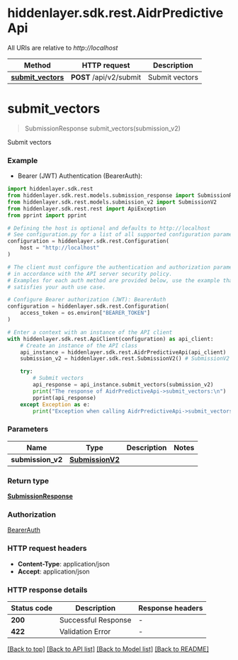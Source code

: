 # hiddenlayer.sdk.rest.AidrPredictiveApi

All URIs are relative to *http://localhost*

Method | HTTP request | Description
------------- | ------------- | -------------
[**submit_vectors**](AidrPredictiveApi.md#submit_vectors) | **POST** /api/v2/submit | Submit vectors


# **submit_vectors**
> SubmissionResponse submit_vectors(submission_v2)

Submit vectors

### Example

* Bearer (JWT) Authentication (BearerAuth):

```python
import hiddenlayer.sdk.rest
from hiddenlayer.sdk.rest.models.submission_response import SubmissionResponse
from hiddenlayer.sdk.rest.models.submission_v2 import SubmissionV2
from hiddenlayer.sdk.rest.rest import ApiException
from pprint import pprint

# Defining the host is optional and defaults to http://localhost
# See configuration.py for a list of all supported configuration parameters.
configuration = hiddenlayer.sdk.rest.Configuration(
    host = "http://localhost"
)

# The client must configure the authentication and authorization parameters
# in accordance with the API server security policy.
# Examples for each auth method are provided below, use the example that
# satisfies your auth use case.

# Configure Bearer authorization (JWT): BearerAuth
configuration = hiddenlayer.sdk.rest.Configuration(
    access_token = os.environ["BEARER_TOKEN"]
)

# Enter a context with an instance of the API client
with hiddenlayer.sdk.rest.ApiClient(configuration) as api_client:
    # Create an instance of the API class
    api_instance = hiddenlayer.sdk.rest.AidrPredictiveApi(api_client)
    submission_v2 = hiddenlayer.sdk.rest.SubmissionV2() # SubmissionV2 | 

    try:
        # Submit vectors
        api_response = api_instance.submit_vectors(submission_v2)
        print("The response of AidrPredictiveApi->submit_vectors:\n")
        pprint(api_response)
    except Exception as e:
        print("Exception when calling AidrPredictiveApi->submit_vectors: %s\n" % e)
```



### Parameters


Name | Type | Description  | Notes
------------- | ------------- | ------------- | -------------
 **submission_v2** | [**SubmissionV2**](SubmissionV2.md)|  | 

### Return type

[**SubmissionResponse**](SubmissionResponse.md)

### Authorization

[BearerAuth](../README.md#BearerAuth)

### HTTP request headers

 - **Content-Type**: application/json
 - **Accept**: application/json

### HTTP response details

| Status code | Description | Response headers |
|-------------|-------------|------------------|
**200** | Successful Response |  -  |
**422** | Validation Error |  -  |

[[Back to top]](#) [[Back to API list]](../README.md#documentation-for-api-endpoints) [[Back to Model list]](../README.md#documentation-for-models) [[Back to README]](../README.md)

